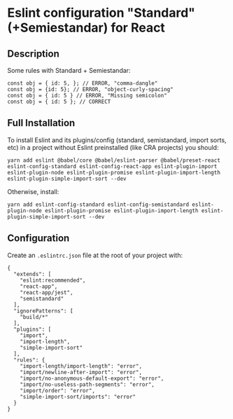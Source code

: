 # Eslint configuration "Standard" (+Semiestandar) for React

## Description

Some rules with Standard + Semiestandar:

```
const obj = { id: 5, }; // ERROR, "comma-dangle"
const obj = {id: 5}; // ERROR, "object-curly-spacing"
const obj = { id: 5 } // ERROR, "Missing semicolon"
const obj = { id: 5 }; // CORRECT
```

## Full Installation

To install Eslint and its plugins/config (standard, semistandard, import sorts, etc) in a project without Eslint preinstalled (like CRA projects) you should:

`yarn add eslint @babel/core @babel/eslint-parser @babel/preset-react eslint-config-standard eslint-config-react-app eslint-plugin-import eslint-plugin-node eslint-plugin-promise eslint-plugin-import-length eslint-plugin-simple-import-sort --dev`

Otherwise, install:

`yarn add eslint-config-standard eslint-config-semistandard eslint-plugin-node eslint-plugin-promise eslint-plugin-import-length eslint-plugin-simple-import-sort --dev`

## Configuration

Create an `.eslintrc.json` file at the root of your project with:

```
{
  "extends": [
    "eslint:recommended",
    "react-app",
    "react-app/jest",
    "semistandard"
  ],
  "ignorePatterns": [
    "build/*"
  ],
  "plugins": [
    "import",
    "import-length",
    "simple-import-sort"
  ],
  "rules": {
    "import-length/import-length": "error",
    "import/newline-after-import": "error",
    "import/no-anonymous-default-export": "error",
    "import/no-useless-path-segments": "error",
    "import/order": "error",
    "simple-import-sort/imports": "error"
  }
}
```
